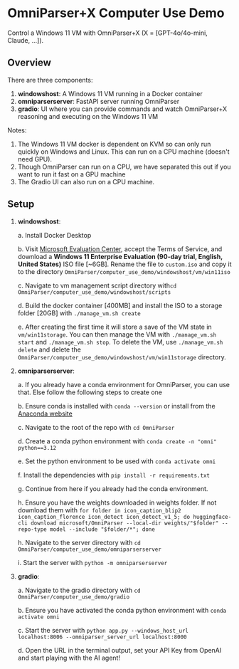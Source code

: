 # OmniParser+X Computer Use Demo

Control a Windows 11 VM with OmniParser+X (X = [GPT-4o/4o-mini, Claude, ...]).

## Overview

There are three components:

1. **windowshost**: A Windows 11 VM running in a Docker container
2. **omniparserserver**: FastAPI server running OmniParser
3. **gradio**: UI where you can provide commands and watch OmniParser+X reasoning and executing on the Windows 11 VM

Notes:
1. The Windows 11 VM docker is dependent on KVM so can only run quickly on Windows and Linux. This can run on a CPU machine (doesn't need GPU).
2. Though OmniParser can run on a CPU, we have separated this out if you want to run it fast on a GPU machine
3. The Gradio UI can also run on a CPU machine.

## Setup

1. **windowshost**:

   a. Install Docker Desktop
   
   b. Visit [Microsoft Evaluation Center](https://info.microsoft.com/ww-landing-windows-11-enterprise.html), accept the Terms of Service, and download a **Windows 11 Enterprise Evaluation (90-day trial, English, United States)** ISO file [~6GB]. Rename the file to `custom.iso` and copy it to the directory `OmniParser/computer_use_demo/windowshost/vm/win11iso`
   
   c. Navigate to vm management script directory with`cd OmniParser/computer_use_demo/windowshost/scripts`
   
   d. Build the docker container [400MB] and install the ISO to a storage folder [20GB] with `./manage_vm.sh create`
   
   e. After creating the first time it will store a save of the VM state in `vm/win11storage`. You can then manage the VM with `./manage_vm.sh start` and `./manage_vm.sh stop`. To delete the VM, use `./manage_vm.sh delete` and delete the `OmniParser/computer_use_demo/windowshost/vm/win11storage` directory.

2. **omniparserserver**:

   a. If you already have a conda environment for OmniParser, you can use that. Else follow the following steps to create one
   
   b. Ensure conda is installed with `conda --version` or install from the [Anaconda website](https://www.anaconda.com/download/success)
   
   c. Navigate to the root of the repo with `cd OmniParser`
   
   d. Create a conda python environment with `conda create -n "omni" python==3.12`
   
   e. Set the python environment to be used with `conda activate omni`
   
   f. Install the dependencies with `pip install -r requirements.txt`
   
   g. Continue from here if you already had the conda environment.
   
   h. Ensure you have the weights downloaded in weights folder. If not download them with `for folder in icon_caption_blip2 icon_caption_florence icon_detect icon_detect_v1_5; do huggingface-cli download microsoft/OmniParser --local-dir weights/"$folder" --repo-type model --include "$folder/*"; done`
   
   h. Navigate to the server directory with `cd OmniParser/computer_use_demo/omniparserserver`
   
   i. Start the server with `python -m omniparserserver`

3. **gradio**:

    a. Navigate to the gradio directory with `cd OmniParser/computer_use_demo/gradio`

    b. Ensure you have activated the conda python environment with `conda activate omni`

    c. Start the server with `python app.py --windows_host_url localhost:8006 --omniparser_server_url localhost:8000`

    d. Open the URL in the terminal output, set your API Key from OpenAI and start playing with the AI agent!
